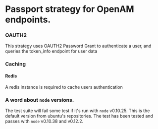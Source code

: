 # Passport strategy for OpenAM endpoints.

### OAUTH2

This strategy uses OAUTH2 Password Grant to authenticate a user, and queries
the token_info endpoint for user data

### Caching

#### Redis

A redis instance is required to cache users authentication

### A word about `node` versions.

The test suite will fail some test if it's run with `node` v0.10.25. This is the
default version from ubuntu's repositories. The test has been tested and passes
with `node` v0.10.38 and v0.12.2.